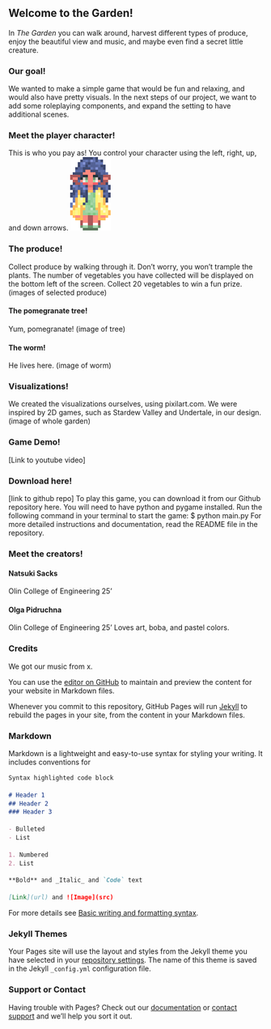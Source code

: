 ## Welcome to the Garden!
In _The Garden_ you can walk around, harvest different types of produce, enjoy the beautiful view and music, and maybe even find a secret little creature.

### Our goal!
We wanted to make a simple game that would be fun and relaxing, and would also have pretty visuals. In the next steps of our project, we want to add some roleplaying components, and expand the setting to have additional scenes.

### Meet the player character!
This is who you pay as! You control your character using the left, right, up, and down arrows. 
![This is an image](graphics/player_character.png)

### The produce!
Collect produce by walking through it. Don’t worry, you won’t trample the plants. The number of vegetables you have collected will be displayed on the bottom left of the screen. Collect 20 vegetables to win a fun prize.
(images of selected produce)

#### The pomegranate tree!
Yum, pomegranate!
(image of tree)

#### The worm!
He lives here.
(image of worm)

### Visualizations!
We created the visualizations ourselves, using pixilart.com. We were inspired by 2D games, such as Stardew Valley and Undertale, in our design. 
(image of whole garden)

### Game Demo!
[Link to youtube video]

### Download here!
[link to github repo] 
To play this game, you can download it from our Github repository here. You will need to have python and pygame installed. Run the following command in your terminal to start the game: 
$ python main.py
For more detailed instructions and documentation, read the README file in the repository.



### Meet the creators!
#### Natsuki Sacks 
Olin College of Engineering 25’

#### Olga Pidruchna
Olin College of Engineering 25’
Loves art, boba, and pastel colors.


### Credits
We got our music from x.


You can use the [editor on GitHub](https://github.com/olincollege/the-garden) to maintain and preview the content for your website in Markdown files.

Whenever you commit to this repository, GitHub Pages will run [Jekyll](https://jekyllrb.com/) to rebuild the pages in your site, from the content in your Markdown files.

### Markdown

Markdown is a lightweight and easy-to-use syntax for styling your writing. It includes conventions for

```markdown
Syntax highlighted code block

# Header 1
## Header 2
### Header 3

- Bulleted
- List

1. Numbered
2. List

**Bold** and _Italic_ and `Code` text

[Link](url) and ![Image](src)
```

For more details see [Basic writing and formatting syntax](https://docs.github.com/en/github/writing-on-github/getting-started-with-writing-and-formatting-on-github/basic-writing-and-formatting-syntax).

### Jekyll Themes

Your Pages site will use the layout and styles from the Jekyll theme you have selected in your [repository settings](https://github.com/olincollege/the-garden/settings/pages). The name of this theme is saved in the Jekyll `_config.yml` configuration file.

### Support or Contact

Having trouble with Pages? Check out our [documentation](https://docs.github.com/categories/github-pages-basics/) or [contact support](https://support.github.com/contact) and we’ll help you sort it out.
